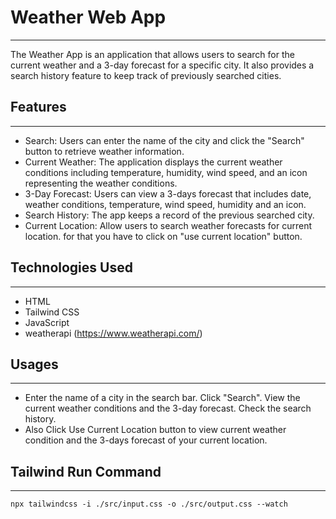 # Weather Web App

---

The Weather App is an application that allows users to search for the current weather and a 3-day forecast for a specific city. It also provides a search history feature to keep track of previously searched cities.

## Features

---

- Search: Users can enter the name of the city and click the "Search" button to retrieve weather information.
- Current Weather: The application displays the current weather conditions including temperature, humidity, wind speed, and an icon representing the weather conditions.
- 3-Day Forecast: Users can view a 3-days forecast that includes date, weather conditions, temperature, wind speed, humidity and an icon.
- Search History: The app keeps a record of the previous searched city.
- Current Location: Allow users to search weather forecasts for current location. for that you have to click on "use current location" button.

## Technologies Used

---

- HTML
- Tailwind CSS
- JavaScript
- weatherapi (https://www.weatherapi.com/)

## Usages

---

- Enter the name of a city in the search bar. Click "Search". View the current weather conditions and the 3-day forecast. Check the search history.
- Also Click Use Current Location button to view current weather condition and the 3-days forecast of your current location.

## Tailwind Run Command

---

```
npx tailwindcss -i ./src/input.css -o ./src/output.css --watch
```
